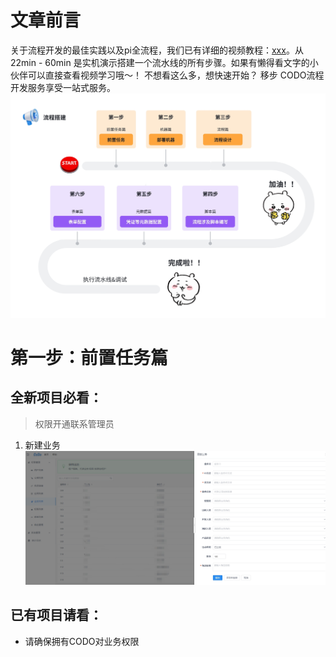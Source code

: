 # 文章前言

关于流程开发的最佳实践以及pi全流程，我们已有详细的视频教程：[xxx]()。从22min - 60min
是实机演示搭建一个流水线的所有步骤。如果有懒得看文字的小伙伴可以直接查看视频学习哦～！
不想看这么多，想快速开始？ 移步 CODO流程开发服务享受一站式服务。
![图片](./img/搭建总图.jpeg)

# 第一步：前置任务篇

## 全新项目必看：

> 权限开通联系管理员

1. 新建业务
![图片](./img/新建业务.jpeg)

## 已有项目请看：
- 请确保拥有CODO对业务权限